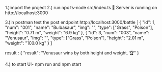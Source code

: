 1.)import the project 
2.) run npx ts-node src/index.ts
🚀 Server is running on http://localhost:3000

3.)in postman test the post endpoint
http://localhost:3000/battle
[
  {
    "id": 1,
    "num": "001",
    "name": "Bulbasaur",
    "img": "",
    "type": ["Grass", "Poison"],
    "height": "0.71 m",
    "weight": "6.9 kg"
  },
  {
    "id": 3,
    "num": "003",
    "name": "Venusaur",
    "img": "",
    "type": ["Grass", "Poison"],
    "height": "2.01 m",
    "weight": "100.0 kg"
  }
]

result : {
    "result": "Venusaur wins by both height and weight. 🏆"
}


4.) to start UI-  npm run and npm start

